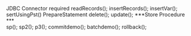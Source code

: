 JDBC Connector required 
readRecords();
	  insertRecords();
		insertVar();
		sertUsingPst() PrepareStatement
		delete();
		update();
***Store Procedure ***		
    sp();
		sp2();
		p3();
    commitdemo();
		batchdemo();
		rollback();
